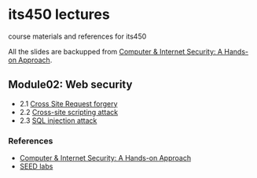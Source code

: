 # its450 lectures
course materials and references for its450

All the slides are backupped from [Computer & Internet Security: A Hands-on Approach](https://www.handsonsecurity.net).

## Module02: Web security
* 2.1 [Cross Site Request forgery](./slides/10WebCSRF.pdf)
* 2.2 [Cross-site scripting attack](./slides/11WebXSS.pdf)
* 2.3 [SQL injection attack](./slides/12WebSQLInjection.pdf)

### References
* [Computer & Internet Security: A Hands-on Approach](https://www.handsonsecurity.net)
* [SEED labs](https://seedsecuritylabs.org/)